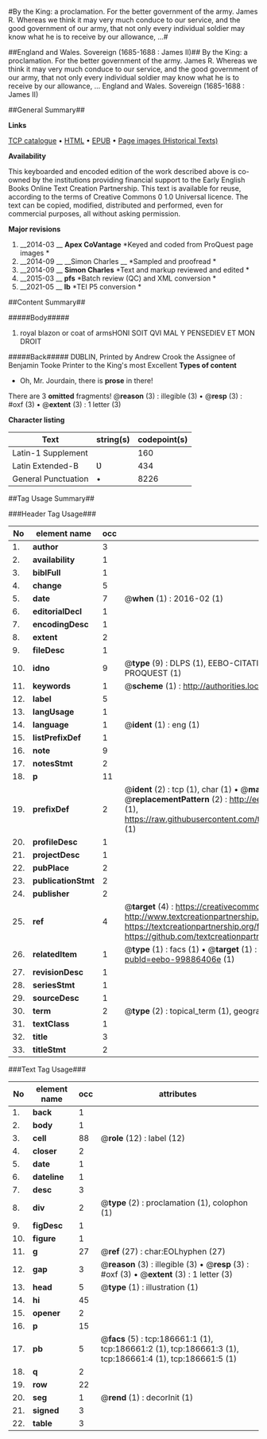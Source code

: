 #By the King: a proclamation. For the better government of the army. James R. Whereas we think it may very much conduce to our service, and the good government of our army, that not only every individual soldier may know what he is to receive by our allowance, ...#

##England and Wales. Sovereign (1685-1688 : James II)##
By the King: a proclamation. For the better government of the army. James R. Whereas we think it may very much conduce to our service, and the good government of our army, that not only every individual soldier may know what he is to receive by our allowance, ...
England and Wales. Sovereign (1685-1688 : James II)

##General Summary##

**Links**

[TCP catalogue](http://www.ota.ox.ac.uk/tcp/)  • 
[HTML](http://tei.it.ox.ac.uk/tcp/Texts-HTML/free/B25/B25147.html)  • 
[EPUB](http://tei.it.ox.ac.uk/tcp/Texts-EPUB/free/B25/B25147.epub) • 
[Page images (Historical Texts)](https://historicaltexts.jisc.ac.uk/eebo-99886406e)

**Availability**

This keyboarded and encoded edition of the work described above is co-owned by the
    institutions providing financial support to the Early English Books Online Text Creation
    Partnership. This text is available for reuse, according to the terms of  Creative Commons 0 1.0 Universal
    licence. The text can be copied, modified, distributed and performed, even for commercial
    purposes, all without asking permission.

**Major revisions**

1. __2014-03 __ __Apex CoVantage__ *Keyed and coded from ProQuest page images *
1. __2014-09 __ __Simon Charles __ *Sampled and proofread *
1. __2014-09 __ __Simon Charles__ *Text and markup reviewed and edited *
1. __2015-03 __ __pfs__ *Batch review (QC) and XML conversion *
1. __2021-05 __ __lb__ *TEI P5 conversion *

##Content Summary##

#####Body#####

1. royal blazon or coat of armsHONI SOIT QVI MAL Y PENSEDIEV ET MON DROIT

#####Back#####
DƲBLIN, Printed by Andrew Crook the Assignee of Benjamin Tooke Printer to the King's most Excellent 
**Types of content**

  * Oh, Mr. Jourdain, there is **prose** in there!

There are 3 **omitted** fragments! 
 @__reason__ (3) : illegible (3)  •  @__resp__ (3) : #oxf (3)  •  @__extent__ (3) : 1 letter (3)

**Character listing**


|Text|string(s)|codepoint(s)|
|---|---|---|
|Latin-1 Supplement| |160|
|Latin Extended-B|Ʋ|434|
|General Punctuation|•|8226|

##Tag Usage Summary##

###Header Tag Usage###

|No|element name|occ|attributes|
|---|---|---|---|
|1.|__author__|3||
|2.|__availability__|1||
|3.|__biblFull__|1||
|4.|__change__|5||
|5.|__date__|7| @__when__ (1) : 2016-02 (1)|
|6.|__editorialDecl__|1||
|7.|__encodingDesc__|1||
|8.|__extent__|2||
|9.|__fileDesc__|1||
|10.|__idno__|9| @__type__ (9) : DLPS (1), EEBO-CITATION (1), VID (1), EEBO-PROQUEST (1), STC (4), PROQUEST (1)|
|11.|__keywords__|1| @__scheme__ (1) : http://authorities.loc.gov/ (1)|
|12.|__label__|5||
|13.|__langUsage__|1||
|14.|__language__|1| @__ident__ (1) : eng (1)|
|15.|__listPrefixDef__|1||
|16.|__note__|9||
|17.|__notesStmt__|2||
|18.|__p__|11||
|19.|__prefixDef__|2| @__ident__ (2) : tcp (1), char (1)  •  @__matchPattern__ (2) : ([0-9\-]+):([0-9IVX]+) (1), (.+) (1)  •  @__replacementPattern__ (2) : http://eebo.chadwyck.com/downloadtiff?vid=$1&page=$2 (1), https://raw.githubusercontent.com/textcreationpartnership/Texts/master/tcpchars.xml#$1 (1)|
|20.|__profileDesc__|1||
|21.|__projectDesc__|1||
|22.|__pubPlace__|2||
|23.|__publicationStmt__|2||
|24.|__publisher__|2||
|25.|__ref__|4| @__target__ (4) : https://creativecommons.org/publicdomain/zero/1.0/ (1), http://www.textcreationpartnership.org/docs/. (1), https://textcreationpartnership.org/faq/#faq05 (1), https://github.com/textcreationpartnership (1)|
|26.|__relatedItem__|1| @__type__ (1) : facs (1)  •  @__target__ (1) : https://data.historicaltexts.jisc.ac.uk/view?pubId=eebo-99886406e (1)|
|27.|__revisionDesc__|1||
|28.|__seriesStmt__|1||
|29.|__sourceDesc__|1||
|30.|__term__|2| @__type__ (2) : topical_term (1), geographic_name (1)|
|31.|__textClass__|1||
|32.|__title__|3||
|33.|__titleStmt__|2||


###Text Tag Usage###

|No|element name|occ|attributes|
|---|---|---|---|
|1.|__back__|1||
|2.|__body__|1||
|3.|__cell__|88| @__role__ (12) : label (12)|
|4.|__closer__|2||
|5.|__date__|1||
|6.|__dateline__|1||
|7.|__desc__|3||
|8.|__div__|2| @__type__ (2) : proclamation (1), colophon (1)|
|9.|__figDesc__|1||
|10.|__figure__|1||
|11.|__g__|27| @__ref__ (27) : char:EOLhyphen (27)|
|12.|__gap__|3| @__reason__ (3) : illegible (3)  •  @__resp__ (3) : #oxf (3)  •  @__extent__ (3) : 1 letter (3)|
|13.|__head__|5| @__type__ (1) : illustration (1)|
|14.|__hi__|45||
|15.|__opener__|2||
|16.|__p__|15||
|17.|__pb__|5| @__facs__ (5) : tcp:186661:1 (1), tcp:186661:2 (1), tcp:186661:3 (1), tcp:186661:4 (1), tcp:186661:5 (1)|
|18.|__q__|2||
|19.|__row__|22||
|20.|__seg__|1| @__rend__ (1) : decorInit (1)|
|21.|__signed__|3||
|22.|__table__|3||
